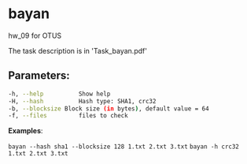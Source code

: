 # bayan
hw_09 for OTUS

The task description is in 'Task_bayan.pdf'

## Parameters:

```bash
-h, --help			Show help
-H, --hash			Hash type: SHA1, crc32
-b, --blocksize	Block size (in bytes), default value = 64
-f, --files			files to check
```

**Examples**: 

`bayan --hash sha1 --blocksize 128 1.txt 2.txt 3.txt`
`bayan -h crc32 1.txt 2.txt 3.txt`
